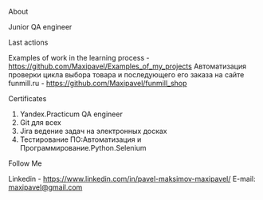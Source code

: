 
About

Junior QA engineer

Last actions 

Examples of work in the learning process - https://github.com/Maxipavel/Examples_of_my_projects 
Автоматизация проверки цикла выбора товара и последующего его заказа на сайте funmill.ru - https://github.com/Maxipavel/funmill_shop

Certificates

1) Yandex.Practicum QA engineer
2) Git для всех
3) Jira ведение задач на электронных досках
4) Тестирование ПО:Автоматизация и Программирование.Python.Selenium

Follow Me

Linkedin - https://www.linkedin.com/in/pavel-maksimov-maxipavel/
E-mail: maxipavel@gmail.com

